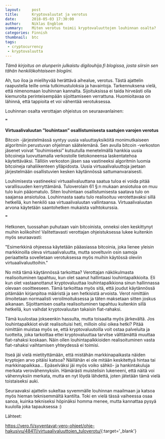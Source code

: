 ```yaml
---
layout:     post
title:      Kryptovaluutat ja verotus
date:       2018-05-03 17:30:00
author:     Niklas Engblom
summary:    Miten verotus toimii kryptovaluuttojen louhinnan osalta?
categories: Finnish
thumbnail:  btc
tags:
 - cryptocurrency
 - kryptovaluutta
---
```


*Tämä kirjoitus on alunperin julkaistu digilouhija.fi blogissa, josta siirsin sen tähän henkilökohtaiseen blogiini.*

 Ah, tuo iloa ja mielihyvää herättävä aihealue, verotus. Tästä ajattelin raapustella teille omia tutkimustuloksia ja havaintoja. Tarkennuksena vielä, että nimenomaan louhinnan kannalta. Sijoituksissa ei taida hirveästi olla kiemuroita perinteisempään sijoittamiseen verrattuna. Huomioitavaa on lähinnä, että tappioita et voi vähentää verotuksessa.

Louhinnan osalta verottajan ohjeistus on seuraavanlainen:

**"**

**Virtuaalivaluutan ”louhintaan” osallistumisesta saatujen varojen verotus**

Bitcoin -järjestelmässä syntyy uusia valuuttayksiköitä monimutkaiseen algoritmiin perustuvan ohjelman säätelemänä. Sen avulla bitcoin -verkoston jäsenet voivat ”louhimiseksi” kutsutulla menetelmällä hankkia uusia bitcoineja luovuttamalla verkostolle tietokoneensa laskentatehoa käytettäväksi. Tällöin verkoston jäsen saa vastineeksi algoritmin luomia bitcoineja rahaliikenteen ylläpidosta. Uusia virtuaalivaluuttoja jaetaan järjestelmään osallistuvien kesken käytännössä sattumanvaraisesti.

Louhimisesta vastineeksi virtuaalivaluuttana saatua tuloa ei voida pitää varallisuuden kerryttämänä. Tuloverolain 61 §:n mukaan ansiotuloa on muu tulo kuin pääomatulo. Siten louhintaan osallistumisesta saatava tulo on saajansa ansiotuloa. Louhinnasta saatu tulo realisoituu verotettavaksi sillä hetkellä, kun henkilö saa virtuaalivaluutan vallintaansa. Virtuaalivaluutan arvona käytetään saantohetken mukaista vaihtokurssia.

**"**

Hetkonen, tuossahan puhutaan vain bitcoinista, onneksi olen keskittynyt muihin kolikoihin! Valitettavasti verottajan ohjeistuksessa lukee kuitenkin myös seuraavasti:

"Esimerkkinä ohjeessa käytetään pääasiassa bitcoinia, joka lienee yleisin markkinoilla oleva virtuaalivaluutta, mutta soveltuvin osin samoja periaatteita sovelletaan verotuksessa myös muihin käytössä oleviin virtuaalivaluuttoihin."

No mitä tämä käytännössä tarkoittaa? Verottajan näkökulmasta realisoituminen tapahtuu, kun olet saanut hallintaasi louhintapalkkioita. Eli kun olet vastaanottanut kryptovaluuttaa louhintapalkkiona sinun hallinnassa olevaan osoitteeseen. Tämä tarkoittaa myös sitä, että joudut käytännössä pitämään kirjanpitoa määristä ja sen hetkisistä arvoista. Verot nimittäin ilmoitetaan normaalisti veroilmoituksessa ja täten maksetaan sitten joskus aikanaan. Sijoittamisen osalta realisoituminen tapahtuu kuitenkin sillä hetkellä, kun vaihdat kryptovaluutan takaisin fiat-rahaksi.

Tämä kuulostaa jokseenkin hassulta, mutta toisaalta myös järkevältä. Jos louhintapalkkiot eivät realisoituisi heti, milloin olisi oikea hetki? Pitää nimittäin muistaa myös se, että kryptovaluutoilla voit ostaa palveluita ja tuotteita, joka tarkoittaa ettei kryptovaluuttaa tarvitse välttämättä muuttaa fiat-rahaksi koskaan. Näin ollen louhintapalkkioiden realisoituminen vasta fiat-rahaksi vaihtamisen yhteydessä ei toimisi.

Itseä jäi vielä mietityttämään, että mistähän markkinapaikasta näiden kryptojen arvo pitäisi katsoa? Näillähän ei ole mitään keskitettyä hintaa tai markkinapaikkaa... Epäselväksi jäi myös voiko sähkö- ja hankintakuluja merkata verovähennyksiin. Hämärästi muistelisin lukeneeni, että näitä voi vähennyksiin merkata, mutta en nyt löydä lähdettä, joten jätetään tämä vielä toistaiseksi auki.

Seuraavaksi ajattelin sukeltaa syvemmälle louhinnan maailmaan ja katsoa myös hieman teknisemmältä kantilta. Toki en vielä tässä vaiheessa osaa sanoa, kuinka tekniseksi höpinäksi homma menee, mutta kannattaa pysyä kuulolla joka tapauksessa :)

Lähteet:

<https://vero.fi/syventavat-vero-ohjeet/ohje-hakusivu/48411/virtuaalivaluuttojen_tuloverotu/>{:target='_blank'}
